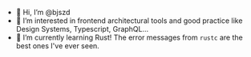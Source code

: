 - 👋 Hi, I’m @bjszd
- 👀 I’m interested in frontend architectural tools and good practice like Design Systems, Typescript, GraphQL...
- 🌱 I’m currently learning Rust! The error messages from `rustc` are the best ones I've ever seen.

<!---
bjszd/bjszd is a ✨ special ✨ repository because its `README.md` (this file) appears on your GitHub profile.
You can click the Preview link to take a look at your changes.
--->
